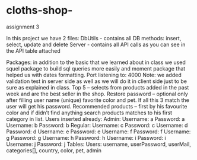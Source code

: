 # cloths-shop-
assignment 3 

In this project we have 2 files:
DbUtils - contains all DB methods: insert, select, update and delete
Server - contains all API calls as you can see in the API table attached

Packages: in addition to the basic that we learned about in class we used squel package to build sql queries more easily and moment package that helped us with dates formatting.
Port listening to: 4000
Note: we added validation test in server side as well as we will do it in client side just to be sure as explained in class.
Top 5 – selects from products added in the past week and are the best seller in the shop.
Restore password – optional only after filling user name (unique) favorite color and pet. If all this 3 match the user will get his password.
Recommended products – first by his favourite color and if didn’t find anything search products matches to his first category in list.
Users inserted already:
Admin: 
Username: a Password: a
Username: b Password: b
Regular:
Username: c Password: c
Username: d Password: d
Username: e Password: e
Username: f Password: f
Username: g Password: g
Username: h Password: h
Username: i Password: i
Username: j Password: j
Tables:
Users: username, userPassword, userMail, categories[], country, color, pet, admin
